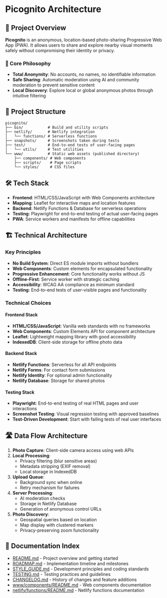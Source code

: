 # Picognito Architecture

## 📝 Project Overview

**Picognito** is an anonymous, location-based photo-sharing Progressive Web App (PWA). It allows users to share and explore nearby visual moments safely without compromising their identity or privacy.

### 🧠 Core Philosophy

- **Total Anonymity**: No accounts, no names, no identifiable information
- **Safe Sharing**: Automatic moderation using AI and community moderation to prevent sensitive content
- **Local Discovery**: Explore local or global anonymous photos through intuitive filtering

## 📐 Project Structure

```
picognito/
├── bin/           # Build and utility scripts
├── netlify/       # Netlify integration
│   └── functions/ # Serverless functions
├── snapshots/     # Screenshots taken during tests
├── test/          # End-to-end tests of user-facing pages
│   └── utils/     # Test utilities
└── www/           # Static web assets (published directory)
    ├── components/ # Web components
    ├── scripts/    # Page scripts
    └── styles/     # CSS files
```

## 🛠️ Tech Stack

- **Frontend**: HTML/CSS/JavaScript with Web Components architecture
- **Mapping**: Leaflet for interactive maps and location features
- **Backend**: Netlify Functions & Database for serverless operations
- **Testing**: Playwright for end-to-end testing of actual user-facing pages
- **PWA**: Service workers and manifests for offline capabilities

## 🏗️ Technical Architecture

### Key Principles

- **No Build System**: Direct ES module imports without bundlers
- **Web Components**: Custom elements for encapsulated functionality
- **Progressive Enhancement**: Core functionality works without JS
- **Offline-First**: Service worker with strategic caching
- **Accessibility**: WCAG AA compliance as minimum standard
- **Testing**: End-to-end tests of user-visible pages and functionality

### Technical Choices

#### Frontend Stack
- **HTML/CSS/JavaScript**: Vanilla web standards with no frameworks
- **Web Components**: Custom Elements API for component architecture
- **Leaflet**: Lightweight mapping library with good accessibility
- **IndexedDB**: Client-side storage for offline photo data

#### Backend Stack
- **Netlify Functions**: Serverless for all API endpoints
- **Netlify Forms**: For contact form submissions
- **Netlify Identity**: For optional admin functionality
- **Netlify Database**: Storage for shared photos

#### Testing Stack
- **Playwright**: End-to-end testing of real HTML pages and user interactions
- **Screenshot Testing**: Visual regression testing with approved baselines
- **Test-Driven Development**: Start with failing tests of real user interfaces

## 🛣️ Data Flow Architecture

1. **Photo Capture**: Client-side camera access using web APIs
2. **Local Processing**:
   - Privacy filtering (blur sensitive areas)
   - Metadata stripping (EXIF removal)
   - Local storage in IndexedDB
3. **Upload Queue**:
   - Background sync when online
   - Retry mechanism for failures
4. **Server Processing**:
   - AI moderation checks
   - Storage in Netlify Database
   - Generation of anonymous control URLs
5. **Photo Discovery**:
   - Geospatial queries based on location
   - Map display with clustered markers
   - Privacy-preserving zoom functionality

## 📄 Documentation Index

- [README.md](README.md) - Project overview and getting started
- [ROADMAP.md](ROADMAP.md) - Implementation timeline and milestones
- [STYLE_GUIDE.md](STYLE_GUIDE.md) - Development principles and coding standards
- [TESTING.md](TESTING.md) - Testing practices and guidelines
- [CHANGELOG.md](CHANGELOG.md) - History of changes and feature additions
- [www/components/README.md](www/components/README.md) - Web components documentation
- [netlify/functions/README.md](netlify/functions/README.md) - Netlify functions documentation

